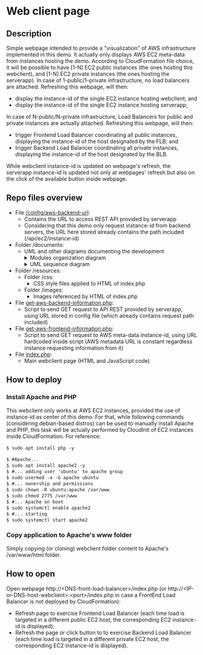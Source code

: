 # Web client page

## Description

Simple webpage intended to provide a "visualization" of AWS infrastructure implemented in this demo. It actually only displays AWS EC2 meta-data from instances hosting the demo.
According to CloudFormation file choice, it will be possible to have \[1-N\] EC2 public instances (the ones hosting this webclient), and \[1-N\] EC2 private instances (the ones hosting the serverapp). In case of 1-public/1-private infrastructure, no load balancers are attached. Refreshing this webpage, will then:
* display the instance-id of the single EC2 instance hosting webclient; and
* display the instance-id of the single EC2 instance hosting serverapp;

In case of N-public/N-private infrastructure, Load Balancers for public and private instances are actually attached. Refreshing this webpage, will then:
* trigger Frontend Load Balancer coordinating all public instances, displaying the instance-id of the host designated by the FLB; and
* trigger Backend Load Balancer coordinating all private instances, displaying the instance-id of the host designated by the BLB.

While webclient instance-id is updated on webpage's refresh, the serverapp instance-id is updated not only at webpages' refresh but also on the click of the available button inside webpage.

## Repo files overview

* File [/config/aws-backend-url](/config/aws-backend-url]):
  * Contains the URL to access REST API provided by serverapp
  * Considering that this demo only request instance-id from backend servers, the URL here stored already contains the path included (/api/ec2/instance-id)
* Folder /documents:
  * UML and other diagrams documenting the development
    <details><summary>Modules organization diagram</summary><img src="documents/modules-organization-diagram.png"></details>
	<details><summary>UML sequence diagram</summary><img src="documents/uml-sequence-diagram.png"></details>
* Folder /resources:
  * Folder /css:
    * CSS style files applied to HTML of index.php
  * Folder /images:
    * Images referenced by HTML of index.php
* File [get-aws-backend-information.php](get-aws-backend-information.php):
  * Script to send GET request to API REST provided by serverapp, using URL stored in config file (which already contains request path included)
* File [get-aws-frontend-information.php](get-aws-frontend-information.php):
  * Script to send GET request to AWS meta-data instance-id, using URL hardcoded inside script (AWS metadata URL is constant regardless instance requesting information from it)
* File [index.php](index.php):
  * Main webclient page (HTML and JavaScript code)

## How to deploy

### Install Apache and PHP

This webclient only works at AWS EC2 instances, provided the use of instance-id as center of this demo. For that, while following commands (considering debian-based distros) can be used to manually install Apache and PHP, this task will be actually performed by CloudInit of EC2 instances inside CloudFormation. For reference:

```
$ sudo apt install php -y
```
```
$ #Apache...
$ sudo apt install apache2 -y
$ #... adding user 'ubuntu' to apache group
$ sudo usermod -a -G apache ubuntu
$ #... ownership and permissions
$ sudo chown -R ubuntu:apache /var/www
$ sudo chmod 2775 /var/www
$ #... Apache on boot
$ sudo systemctl enable apache2
$ #... starting
$ sudo systemctl start apache2
```

### Copy application to Apache's www folder

Simply copying (or cloning) webclient folder content to Apache's /var/www/html folder.

## How to open

Open webpage http://\<DNS-front-load-balancer\>/index.php (or http://\<IP-or-DNS-host-webclient\>:\<port\>/index.php in case a FrontEnd Load Balancer is not  deployed by CloudFormation):
* Refresh page to exercise Frontend Load Balancer (each time load is targeted in a different public EC2 host, the corresponding EC2 instance-id is displayed);
* Refresh the page or click button to to exercise Backend Load Balancer (each time load is targeted in a different private EC2 host, the corresponding EC2 instance-id is displayed).
